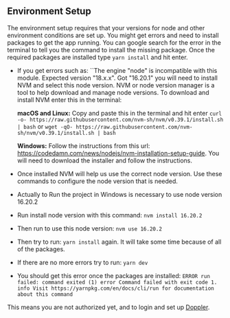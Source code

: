 ## Environment Setup

The environment setup requires that your versions for node and other environment conditions are set up. You might get errors and need to install packages to get the app running. You can google search for the error in the terminal to tell you the command to install the missing package. Once the required packages are installed type `yarn install` and hit enter.

-   If you get errors such as: ``The engine "node" is incompatible with this module. Expected version "18.x.x". Got "16.20.1" you will need to install NVM and select this node version. NVM or node version manager is a tool to help download and manage node versions. To download and install NVM enter this in the terminal:

    **macOS and Linux:** Copy and paste this in the terminal and hit enter `curl -o- https://raw.githubusercontent.com/nvm-sh/nvm/v0.39.1/install.sh | bash` or `wget -qO- https://raw.githubusercontent.com/nvm-sh/nvm/v0.39.1/install.sh | bash`

    **Windows:** Follow the instructions from this url: https://codedamn.com/news/nodejs/nvm-installation-setup-guide. You will need to download the installer and follow the instructions.

-   Once installed NVM will help us use the correct node version. Use these commands to configure the node version that is needed.

-   Actually to Run the project in Windows is necessary to use node version 16.20.2

-   Run install node version with this command: `nvm install 16.20.2`

-   Then run to use this node version: `nvm use 16.20.2`

-   Then try to run: `yarn install` again. It will take some time because of all of the packages.

-   If there are no more errors try to run: `yarn dev`

-   You should get this error once the packages are installed: `ERROR run failed: command exited (1) error Command failed with exit code 1. info Visit https://yarnpkg.com/en/docs/cli/run for documentation about this command`

This means you are not authorized yet, and to login and set up [Doppler](docs/DOPPLER.md).
